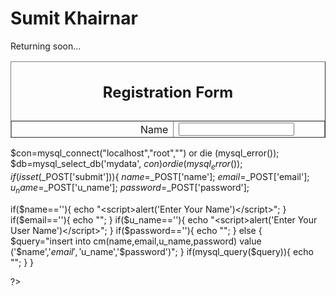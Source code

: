 # Sumit Khairnar
Returning soon...
<!DOCTYPE 
html PUBLIC "-//W3C//DTD XHTML 1.0 Transitional//EN" "http://www.w3.org/TR/xhtml1/DTD/xhtml1-transitional.dtd"> 
<html xmlns="http://www.w3.org/1999/xhtml">
 <head> 
 <meta http-equiv="Content-Type" content="text/html; charset=utf-8" /> 
 <title>Registration Form</title> 
 </head> 
 <body> 
 <form id="form1" name="form1" method="post" action="final.php">
 <div 
		align="center"> 
		<table width="493" height="122" border="1" align="center" cellpadding="8" cellspacing="0"> 
		<tr> 
		<caption> <h2>Registration Form</h2> </caption> 
		<tr> 
		<td width="252">
		<div align="right">Name
		</div>
		</td> 
		<td width="227">
			<input type="text" name="name" id="textfield"/>
			</td> 
			</tr>
			<tr>
			<td>
			<div align="right">Email
			</div>
			</td> 
			<td><input type="email" name="email" id="textfield2" />
				</td> 
				</tr> 
				<tr> 
				<td height="31">
				<div align="right">Username</div>
				</td> 
				<td>
				<div align="left"> <input type="text" name="u_name" id="textfield3" /> 
				</div>
				</td> 
				</tr> 
				<tr> 
				<td height="31">
				<div align="right">Password</div>
				</td> 
				<td><input type="password" name="password" id="textfield4" /></td>
				</tr> 
				<tr> 
				<td height="31" colspan="2">
				<div align="center">
				<input type="submit" name="submit" id="button" value="Submit" /> 
				</div>
				</td> 
				</tr> 
		 </table>
		</div> 
	</tr>
</table> </div>
	</form> 
</body> 
</html>
<?php 

$con=mysql_connect("localhost","root","") or die (mysql_error()); 
$db=mysql_select_db('mydata', $con) or die (mysql_error()); 
if(isset($_POST['submit'])){ 
$name=$_POST['name']; 
$email=$_POST['email']; 
$u_name=$_POST['u_name'];
$password=$_POST['password'];

if($name==''){ 
	echo "<script>alert('Enter Your Name')</script>";
	} 
if($email==''){ 
	echo "<script>alert('Enter Your Email')</script>"; 
	} 
if($u_name==''){ 
echo "<script>alert('Enter Your User Name')</script>"; 
}
if($password==''){ 
echo "<script>alert('Enter Your Password')</script>"; 
} 
else { 
$query="insert into cm(name,email,u_name,password) value ('$name','$email','$u_name','$password')"; 
}
if(mysql_query($query)){ 
echo "<script>alert('You are Succesfull registered')</script>"; 
} 
} 

?>﻿










      











                      

